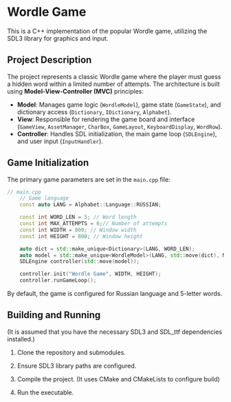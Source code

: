 # Wordle Game

This is a C++ implementation of the popular Wordle game, utilizing the SDL3 library for graphics and input.

## Project Description

The project represents a classic Wordle game where the player must guess a hidden word within a limited number of attempts. The architecture is built using **Model-View-Controller (MVC)** principles:

* **Model**: Manages game logic (`WordleModel`), game state (`GameState`), and dictionary access (`Dictionary`, `IDictionary`, `Alphabet`).
* **View**: Responsible for rendering the game board and interface (`GameView`, `AssetManager`, `CharBox`, `GameLayout`, `KeyboardDisplay`, `WordRow`).
* **Controller**: Handles SDL initialization, the main game loop (`SDLEngine`), and user input (`InputHandler`).

## Game Initialization

The primary game parameters are set in the `main.cpp` file:

```cpp
// main.cpp
    // Game language
    const auto LANG = Alphabet::Language::RUSSIAN;

    const int WORD_LEN = 5; // Word length
    const int MAX_ATTEMPTS = 6;// Number of attempts
    const int WIDTH = 800; // Window width
    const int HEIGHT = 800; // Window height

    auto dict = std::make_unique<Dictionary>(LANG, WORD_LEN);
    auto model = std::make_unique<WordleModel>(LANG, std::move(dict), MAX_ATTEMPTS);
    SDLEngine controller(std::move(model));

    controller.init("Wordle Game", WIDTH, HEIGHT);
    controller.runGameLoop();
```
By default, the game is configured for Russian language  and 5-letter words.

## Building and Running
(It is assumed that you have the necessary SDL3 and SDL_ttf dependencies installed.)

1. Clone the repository and submodules.

2. Ensure SDL3 library paths are configured.

3. Compile the project. (It uses CMake and CMakeLists to configure build)

4. Run the executable.